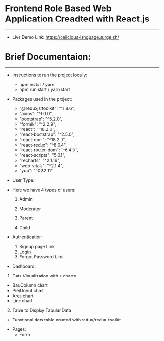# Frontend Role Based Web Application Creadted with React.js
------------

* Live Demo Link: https://delicious-language.surge.sh/

# Brief Documentaion:
------

* Instructions to run the project locally:
  
  - npm install / yarn
  - npm run start / yarn start

* Packages used in the project:

    - "@reduxjs/toolkit": "^1.8.6",
    - "axios": "^1.0.0",
    - "bootstrap": "^5.2.0",
    - "formik": "^2.2.9",
    - "react": "^18.2.0",
    - "react-bootstrap": "^2.5.0",
    - "react-dom": "^18.2.0",
    - "react-redux": "^8.0.4",
    - "react-router-dom": "^6.4.0",
    - "react-scripts": "5.0.1",
    - "recharts": "^2.1.16",
    - "web-vitals": "^2.1.4",
    - "yup": "^0.32.11"

* User Type:
- Here we have 4 types of users:
  1. Admin

  2. Moderator
 
  3. Parent

  4. Child 

* Authentication:
  1. Signup page Link
  2. Login 
  3. Forgot Password Link

* Dashboard:
1. Data Visualization with 4 charts 
  
  - Bar/Column chart
  - Pie/Donut chart
  - Area chart
  - Line chart
  
2. Table to Display Tabular Data
  - Functional data table created with redux/redux-toolkit

* Pages:
  - Form
